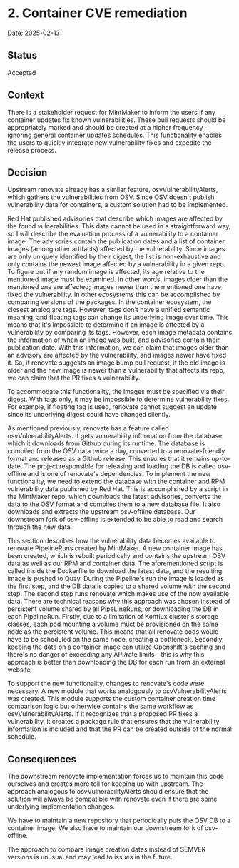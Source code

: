 # 2. Container CVE remediation

Date: 2025-02-13

## Status

Accepted

## Context

There is a stakeholder request for MintMaker to inform the users if any container updates fix known vulnerabilities. These pull requests should be appropriately marked and should be created at a higher frequency - ignoring general container updates schedules. This functionality enables the users to quickly integrate new vulnerability fixes and expedite the release process.

## Decision

Upstream renovate already has a similar feature, osvVulnerabilityAlerts, which gathers the vulnerabilities from OSV. Since OSV doesn't publish vulnerability data for containers, a custom solution had to be implemented. 

Red Hat published advisories that describe which images are affected by the found vulnerabilities. This data cannot be used in a straightforward way, so I will describe the evaluation process of a vulnerability to a container image. The advisories contain the publication dates and a list of container images (among other artifacts) affected by the vulnerability. Since images are only uniquely identified by their digest, the list is non-exhaustive and only contains the newest image affected by a vulnerability in a given repo. To figure out if any random image is affected, its age relative to the mentioned image must be examined. In other words, images older than the mentioned one are affected; images newer than the mentioned one have fixed the vulnerability. In other ecosystems this can be accomplished by comparing versions of the packages. In the container ecosystem, the closest analog are tags. However, tags don't have a unified semantic meaning, and floating tags can change its underlying image over time. This means that it's impossible to determine if an image is affected by a vulnerability by comparing its tags. However, each image metadata contains the information of when an image was built, and advisories contain their publication date. With this information, we can claim that images older than an advisory are affected by the vulnerability, and images newer have fixed it. So, if renovate suggests an image bump pull request, if the old image is older and the new image is newer than a vulnerability that affects its repo, we can claim that the PR fixes a vulnerability.

To accommodate this functionality, the images must be specified via their digest. With tags only, it may be impossible to determine vulnerability fixes. For example, if floating tag is used, renovate cannot suggest an update since its underlying digest could have changed silently.

As mentioned previously, renovate has a feature called osvVulnerabilityAlerts. It gets vulnerability information from the database which it downloads from Github during its runtime. The database is compiled from the OSV data twice a day, converted to a renovate-friendly format and released as a Github release. This ensures that it remains up-to-date. The project responsible for releasing and loading the DB is called osv-offline and is one of renovate's dependencies. To implement the new functionality, we need to extend the database with the container and RPM vulnerability data published by Red Hat. This is accomplished by a script in the MintMaker repo, which downloads the latest advisories, converts the data to the OSV format and compiles them to a new database file. It also downloads and extracts the upstream osv-offline database. Our downstream fork of osv-offline is extended to be able to read and search through the new data.

This section describes how the vulnerability data becomes available to renovate PipelineRuns created by MintMaker. A new container image has been created, which is rebuilt periodically and contains the upstream OSV data as well as our RPM and container data. The aforementioned script is called inside the Dockerfile to download the latest data, and the resulting image is pushed to Quay. During the Pipeline's run the image is loaded as the first step, and the DB data is copied to a shared volume with the second step. The second step runs renovate which makes use of the now available data. There are technical reasons why this approach was chosen instead of persistent volume shared by all PipeLineRuns, or downloading the DB in each PipelineRun. Firstly, due to a limitation of Konflux cluster's storage classes, each pod mounting a volume must be provisioned on the same node as the persistent volume. This means that all renovate pods would have to be scheduled on the same node, creating a bottleneck. Secondly, keeping the data on a container image can utilize Openshift's caching and there's no danger of exceeding any API/rate limits - this is why this approach is better than downloading the DB for each run from an external website.

To support the new functionality, changes to renovate's code were necessary. A new module that works analogously to osvVulnerabilityAlerts was created. This module supports the custom container creation time comparison logic but otherwise contains the same workflow as osvVulnerabilityAlerts. If it recognizes that a proposed PR fixes a vulnerability, it creates a package rule that ensures that the vulnerability information is included and that the PR can be created outside of the normal schedule.


## Consequences

The downstream renovate implementation forces us to maintain this code ourselves and creates more toil for keeping up with upstream. The approach analogous to osvVulnerabilityAlerts should ensure that the solution will always be compatible with renovate even if there are some underlying implementation changes.

We have to maintain a new repository that periodically puts the OSV DB to a container image. We also have to maintain our downstream fork of osv-offline.

The approach to compare image creation dates instead of SEMVER versions is unusual and may lead to issues in the future.
